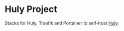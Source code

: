 # Huly Project

Stacks for Huly, Traefik and Portainer to self-host [Huly](https://github.com/hcengineering/huly-selfhost).

<!-- TODO (dreamboat-dev) toc -->